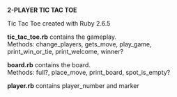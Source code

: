 **2-PLAYER TIC TAC TOE**

Tic Tac Toe created with Ruby 2.6.5

**tic_tac_toe.rb** contains the gameplay.  
  Methods: change_players, gets_move, play_game,   
           print_win_or_tie, print_welcome, winner?  
  
**board.rb** contains the board.   
  Methods: full?, place_move, print_board, spot_is_empty?  
  
**player.rb** contains player_number and marker  
